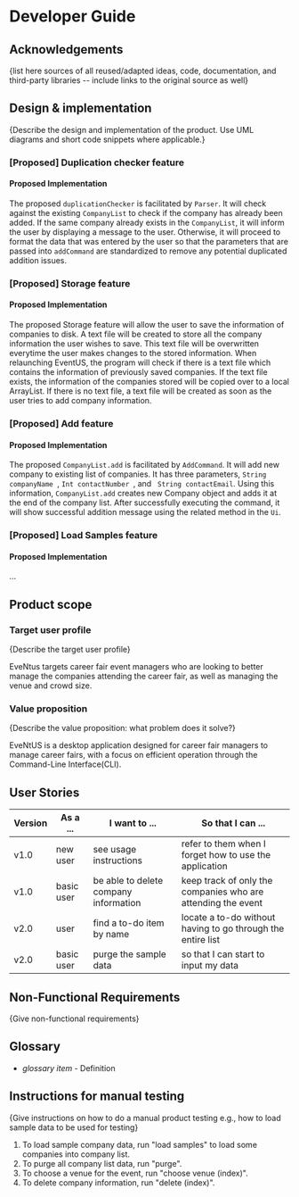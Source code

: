 # Developer Guide

## Acknowledgements

{list here sources of all reused/adapted ideas, code, documentation, and third-party libraries -- include links to the original source as well}

## Design & implementation

{Describe the design and implementation of the product. Use UML diagrams and short code snippets where applicable.}
<br>
### [Proposed] Duplication checker feature
#### Proposed Implementation
The proposed <code>duplicationChecker</code> is facilitated by <code>Parser</code>. It will check against the existing
<code>CompanyList</code> to check if the company has already been added. If the same company already exists in the
<code>CompanyList</code>, it will inform the user by displaying a message to the user. Otherwise, it will proceed to 
format the data that was entered by the user so that the parameters that are passed into <code>addCommand</code> are
standardized to remove any potential duplicated addition issues.

### [Proposed] Storage feature
#### Proposed Implementation
The proposed Storage feature will allow the user to save the information of companies to disk. A text file will be 
created to store all the company information the user wishes to save. This text file will be overwritten everytime the 
user makes changes to the stored information. When relaunching EventUS, the program will check if there is a text file 
which contains the information of previously saved companies. If the text file exists, the information of the companies 
stored will be copied over to a local ArrayList. If there is no text file, a text file will be created as soon as the 
user tries to add company information.

### [Proposed] Add feature
#### Proposed Implementation
The proposed <code>CompanyList.add</code> is facilitated by <code>AddCommand</code>. It will add new company to existing 
list of companies. It has three parameters, <code>String companyName </code>, <code>Int contactNumber </code>, and <code>
String contactEmail</code>. Using this information, <code>CompanyList.add</code> creates new Company object and adds it 
at the end of the company list. After successfully executing the command, it will show successful addition message using
the related method in the <code>Ui</code>.

### [Proposed] Load Samples feature
#### Proposed Implementation
...

## Product scope
### Target user profile

{Describe the target user profile}

EveNtus targets career fair event managers who are looking to better manage the companies attending the career fair, as well as managing the venue and crowd size. 

### Value proposition

{Describe the value proposition: what problem does it solve?}

EveNtUS is a desktop application designed for career fair managers to manage career fairs, with a focus on efficient operation through the Command-Line Interface(CLI).


## User Stories

| Version | As a ...   | I want to ...                         | So that I can ...                                            |
|---------|------------|---------------------------------------|--------------------------------------------------------------|
| v1.0    | new user   | see usage instructions                | refer to them when I forget how to use the application       |
| v1.0    | basic user | be able to delete company information | keep track of only the companies who are attending the event |
| v2.0    | user       | find a to-do item by name             | locate a to-do without having to go through the entire list  |
| v2.0    | basic user | purge the sample data                 | so that I can start to input my data                         |


## Non-Functional Requirements

{Give non-functional requirements}

## Glossary

* *glossary item* - Definition

## Instructions for manual testing

{Give instructions on how to do a manual product testing e.g., how to load sample data to be used for testing}

1. To load sample company data, run "load samples" to load some companies into company list. 
2. To purge all company list data, run "purge".
3. To choose a venue for the event, run "choose venue (index)".
4. To delete company information, run "delete (index)".